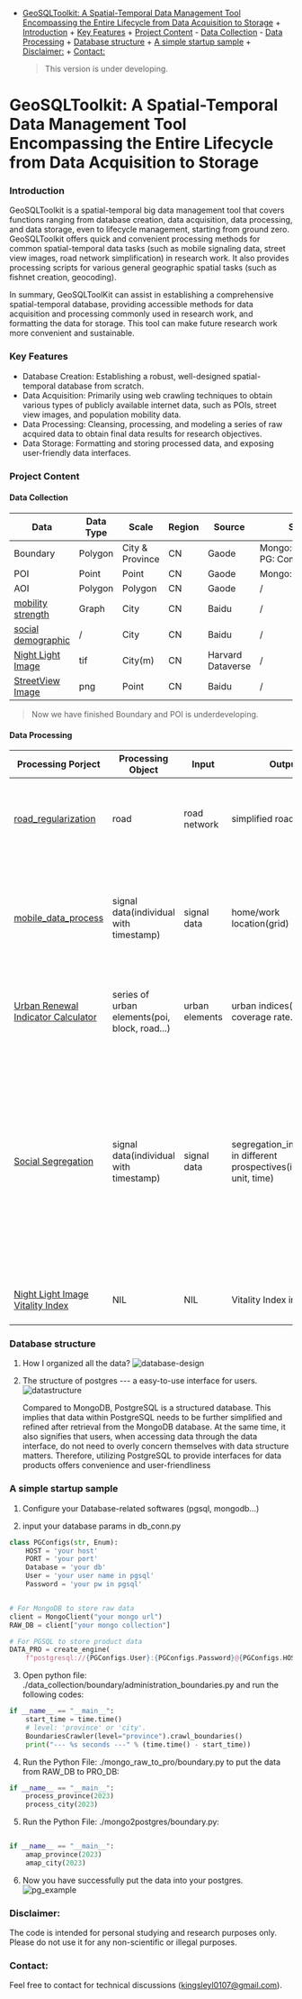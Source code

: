 - [GeoSQLToolkit: A Spatial-Temporal Data Management Tool Encompassing the Entire Lifecycle from Data Acquisition to Storage](#geosqltoolkit--a-spatial-temporal-data-management-tool-encompassing-the-entire-lifecycle-from-data-acquisition-to-storage) + [Introduction](#introduction) + [Key Features](#key-features) + [Project Content](#project-content) - [Data Collection](#data-collection) - [Data Processing](#data-processing) + [Database structure](#database-structure) + [A simple startup sample](#a-simple-startup-sample) + [Disclaimer:](#disclaimer-) + [Contact:](#contact-)
  > This version is under developing.

# GeoSQLToolkit: A Spatial-Temporal Data Management Tool Encompassing the Entire Lifecycle from Data Acquisition to Storage

### Introduction

GeoSQLToolkit is a spatial-temporal big data management tool that covers functions ranging from database creation, data acquisition, data processing, and data storage, even to lifecycle management, starting from ground zero. GeoSQLToolkit offers quick and convenient processing methods for common spatial-temporal data tasks (such as mobile signaling data, street view images, road network simplification) in research work. It also provides processing scripts for various general geographic spatial tasks (such as fishnet creation, geocoding).

In summary, GeoSQLToolKit can assist in establishing a comprehensive spatial-temporal database, providing accessible methods for data acquisition and processing commonly used in research work, and formatting the data for storage. This tool can make future research work more convenient and sustainable.

### Key Features

- Database Creation: Establishing a robust, well-designed spatial-temporal database from scratch.
- Data Acquisition: Primarily using web crawling techniques to obtain various types of publicly available internet data, such as POIs, street view images, and population mobility data.
- Data Processing: Cleansing, processing, and modeling a series of raw acquired data to obtain final data results for research objectives.
- Data Storage: Formatting and storing processed data, and exposing user-friendly data interfaces.

### Project Content

#### Data Collection

| Data                                                                                | Data Type | Scale           | Region | Source            | Status                            |
| ----------------------------------------------------------------------------------- | --------- | --------------- | ------ | ----------------- | --------------------------------- |
| Boundary                                                                            | Polygon   | City & Province | CN     | Gaode             | Mongo:Completed✅ PG: Completed✅ |
| POI                                                                                 | Point     | Point           | CN     | Gaode             | Mongo:Developing                  |
| AOI                                                                                 | Polygon   | Polygon         | CN     | Gaode             | /                                 |
| [mobility strength](https://github.com/kingsley0107/bd_qianxiCrawler "mobility")    | Graph     | City            | CN     | Baidu             | /                                 |
| [social demographic](https://github.com/kingsley0107/Huiyan "socialdemo")           | /         | City            | CN     | Baidu             | /                                 |
| [Night Light Image](https://github.com/kingsley0107/Night_Light_Image "NLI")        | tif       | City(m)         | CN     | Harvard Dataverse | /                                 |
| [StreetView Image](https://github.com/kingsley0107/streetview_images_crawler "NLI") | png       | Point           | CN     | Baidu             | /                                 |

> Now we have finished Boundary and POI is underdeveloping.

#### Data Processing

| Processing Porject                                                                                                        | Processing Object                             | Input          | Output                                                                     | Description                                                                                                                                                                                                                                                      |
| ------------------------------------------------------------------------------------------------------------------------- | --------------------------------------------- | -------------- | -------------------------------------------------------------------------- | ---------------------------------------------------------------------------------------------------------------------------------------------------------------------------------------------------------------------------------------------------------------- |
| [road_regularization](https://github.com/kingsley0107/road_regularization "road_regularization")                          | road                                          | road network   | simplified road network                                                    | Simplify the intricate road network and extract the main roads                                                                                                                                                                                                   |
| [mobile_data_process](https://github.com/kingsley0107/mobile_data_process "mobile_process")                               | signal data(individual with timestamp)        | signal data    | home/work location(grid)                                                   | extracting individual user activities and stay points to detect their residential and work locations                                                                                                                                                             |
| [Urban Renewal Indicator Calculator](https://github.com/kingsley0107/urban_renewal_indices_calculator "urban calculator") | series of urban elements(poi, block, road...) | urban elements | urban indices(density, coverage rate...)                                   | calculating the main indices used in urban planning                                                                                                                                                                                                              |
| [Social Segregation](https://github.com/kingsley0107/social_segregation/tree/master "social segregation")                 | signal data(individual with timestamp)        | signal data    | segregation_indices(PSI) in different prospectives(individual, unit, time) | Reference:[ Xu, Y., Belyi, A., Santi, P. and Ratti, C. Quantifying segregation in an integrated urban physical-social space. Journal of The Royal Society Interface, 16: 20190536. ](https://royalsocietypublishing.org/doi/10.1098/rsif.2019.0536 "social_seg") |
| [Night Light Image Vitality Index ](https://github.com/kingsley0107/Night_Light_Image "NIL")                              | NIL                                           | NIL            | Vitality Index in this NIL                                                 | Calculating the Night Light index in NIL                                                                                                                                                                                                                         |

### Database structure

1. How I organized all the data?
   ![database-design](./introduction/desgin_db.png "design")

2. The structure of postgres --- a easy-to-use interface for users.
   ![datastructure](./introduction/storage_structure.png "structure")

   Compared to MongoDB, PostgreSQL is a structured database. This implies that data within PostgreSQL needs to be further simplified and refined after retrieval from the MongoDB database. At the same time, it also signifies that users, when accessing data through the data interface, do not need to overly concern themselves with data structure matters. Therefore, utilizing PostgreSQL to provide interfaces for data products offers convenience and user-friendliness

### A simple startup sample

1. Configure your Database-related softwares (pgsql, mongodb...)

2. input your database params in db_conn.py

```python
class PGConfigs(str, Enum):
    HOST = 'your host'
    PORT = 'your port'
    Database = 'your db'
    User = 'your user name in pgsql'
    Password = 'your pw in pgsql'


# For MongoDB to store raw data
client = MongoClient("your mongo url")
RAW_DB = client["your mongo collection"]

# For PGSQL to store product data
DATA_PRO = create_engine(
    f"postgresql://{PGConfigs.User}:{PGConfigs.Password}@{PGConfigs.HOST}:{PGConfigs.PORT}/{PGConfigs.Database}")
```

3. Open python file: ./data_collection/boundary/administration_boundaries.py and run the following codes:

```python
if __name__ == "__main__":
    start_time = time.time()
    # level: 'province' or 'city'.
    BoundariesCrawler(level="province").crawl_boundaries()
    print("--- %s seconds ---" % (time.time() - start_time))
```

4. Run the Python File: ./mongo_raw_to_pro/boundary.py to put the data from RAW_DB to PRO_DB:

```python
if __name__ == "__main__":
    process_province(2023)
    process_city(2023)
```

5. Run the Python File: ./mongo2postgres/boundary.py:

```python

if __name__ == "__main__":
    amap_province(2023)
    amap_city(2023)

```

6. Now you have successfully put the data into your postgres.
   ![pg_example](./introduction/pg_example.png "example")

### Disclaimer:

The code is intended for personal studying and research purposes only. Please do not use it for any non-scientific or illegal purposes.

### Contact:

Feel free to contact for technical discussions (kingsleyl0107@gmail.com).
